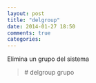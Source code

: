 ```yaml
---
layout: post
title: "delgroup"
date: 2014-01-27 18:50
comments: true
categories: 
---
```

Elimina un grupo del sistema

>\# delgroup grupo

